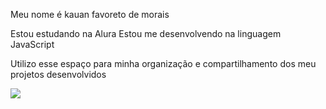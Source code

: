 Meu nome é kauan favoreto de morais

Estou estudando na Alura
Estou me desenvolvendo na linguagem JavaScript



Utilizo esse espaço para minha organização e compartilhamento dos meu projetos desenvolvidos



![](https://tenor.com/pt-BR/view/tiger-gif-7508652691566871329)


